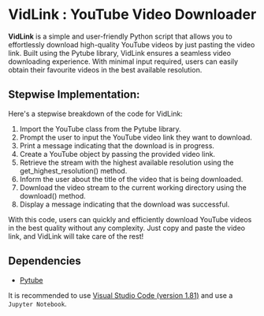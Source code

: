 # VidLink : YouTube Video Downloader
**VidLink** is a simple and user-friendly Python script that allows you to effortlessly download high-quality YouTube videos by just pasting the video link. Built using the Pytube library, VidLink ensures a seamless video downloading experience. With minimal input required, users can easily obtain their favourite videos in the best available resolution.

## Stepwise Implementation:
Here's a stepwise breakdown of the code for VidLink:

1. Import the YouTube class from the Pytube library.
2. Prompt the user to input the YouTube video link they want to download.
3. Print a message indicating that the download is in progress.
4. Create a YouTube object by passing the provided video link.
5. Retrieve the stream with the highest available resolution using the get_highest_resolution() method.
6. Inform the user about the title of the video that is being downloaded.
7. Download the video stream to the current working directory using the download() method.
8. Display a message indicating that the download was successful.

With this code, users can quickly and efficiently download YouTube videos in the best quality without any complexity. Just copy and paste the video link, and VidLink will take care of the rest!

## Dependencies

* [Pytube]([https://pypi.org/project/pytube/])

It is recommended to use [Visual Studio Code (version 1.81)](https://code.visualstudio.com/) and use a `Jupyter Notebook`.
